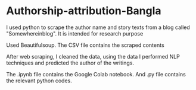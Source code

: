 # Authorship-attribution-Bangla
I used python to scrape the author name and story texts from a blog called "Somewhereinblog". It is intended for research purpose

Used Beautifulsoup.
The CSV file contains the scraped contents

After web scraping, I cleaned the data, using the data I performed NLP techniques and predicted the author of the writings.

The .ipynb file contains the Google Colab notebook. And .py file contains the relevant python codes.

